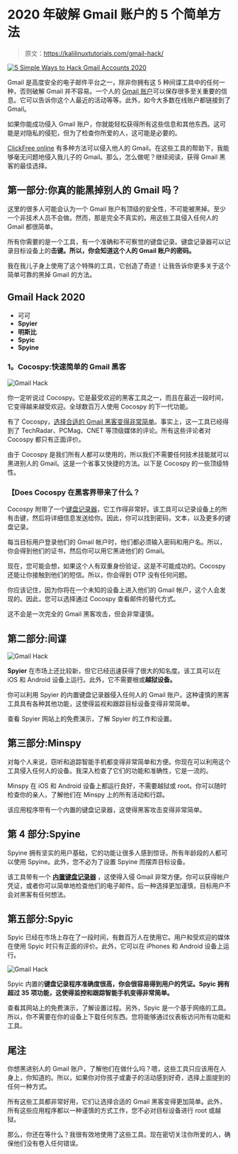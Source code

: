 # 2020 年破解 Gmail 账户的 5 个简单方法

> 原文：<https://kalilinuxtutorials.com/gmail-hack/>

[![5 Simple Ways to Hack  Gmail Accounts 2020](img/2bae85a50eaf061b5388a24b01370905.png "5 Simple Ways to Hack  Gmail Accounts 2020")](https://1.bp.blogspot.com/-EqzST1oskVE/YSSes41NSAI/AAAAAAAAKio/b88_m8Dg8Jcc3OuYNDU2N4u5FuLZqDFJACLcBGAsYHQ/s728/sgxray-720x340%2B%25282%2529.png)

Gmail 是高度安全的电子邮件平台之一，除非你拥有这 5 种间谍工具中的任何一种，否则破解 Gmail 并不容易。一个人的 [Gmail 账户](https://support.google.com/mail/answer/56256?hl=en)可以保存很多至关重要的信息。它可以告诉你这个人最近的活动等等。此外，如今大多数在线账户都链接到了 Gmail。

如果你能成功侵入 Gmail 账户，你就能轻松获得所有这些信息和其他东西。这可能是对隐私的侵犯，但为了检查你所爱的人，这可能是必要的。

[ClickFree online](https://clickfree.com/) 有多种方法可以侵入他人的 Gmail。在这些工具的帮助下，我能够毫无问题地侵入我儿子的 Gmail。那么，怎么做呢？继续阅读，获得 Gmail 黑客的最佳选择。

## 第一部分:你真的能黑掉别人的 Gmail 吗？

这里的很多人可能会认为一个 Gmail 账户有顶级的安全性，不可能被黑掉。至少一个非技术人员不会做。然而，那是完全不真实的。用这些工具侵入任何人的 Gmail 都很简单。

所有你需要的是一个工具，有一个准确和不可察觉的键盘记录。键盘记录器可以记录目标设备上的**击键。所以，你会知道这个人的 Gmail 账户的密码。**

我在我儿子身上使用了这个特殊的工具，它创造了奇迹！让我告诉你更多关于这个简单可靠的黑掉 Gmail 的方法。

## **Gmail Hack 2020**

*   可可
*   **Spyier**
*   **明斯比**
*   **Spyic**
*   **Spyine**

### **1。Cocospy:快速简单的 Gmail 黑客**

![Gmail Hack](img/b67546fd2f7775e7af22991b1111a693.png)

你一定听说过 Cocospy。它是最受欢迎的黑客工具之一，而且在最近一段时间，它变得越来越受欢迎。全球数百万人使用 Cocospy 的下一代功能。

有了 Cocospy，[选择合适的 Gmail 黑客变得非常简单](https://clickfree.com/phone-hack/gmail-hack/)。事实上，这一工具已经得到了 TechRadar、PCMag、CNET 等顶级媒体的评论。所有这些评论者对 Cocospy 都只有正面评价。

由于 Cocospy 是我们所有人都可以使用的，所以我们不需要任何技术技能就可以黑进别人的 Gmail。这是一个省事又快捷的方法。以下是 Cocospy 的一些顶级特性。

### 【Does Cocospy 在黑客界带来了什么？

Cocospy 附带了一个[键盘记录器](https://cybersecuritynews.com/keylogger/)，它工作得非常好。该工具可以记录设备上的所有击键，然后将详细信息发送给你。因此，你可以找到密码，文本，以及更多的键盘记录。

每当目标用户登录他们的 Gmail 帐户时，他们都必须输入密码和用户名。所以，你会得到他们的证书，然后你可以用它黑进他们的 Gmail。

现在，您可能会想，如果这个人有双重身份验证，这是不可能成功的。Cocospy 还能让你接触到他们的短信。所以，你会得到 OTP 没有任何问题。

你应该记住，因为你将在一个未知的设备上进入他们的 Gmail 帐户，这个人会发现的。因此，您可以选择通过 Cocospy 查看邮件的替代方式。

这不会是一次完全的 Gmail 黑客攻击，但会非常谨慎。

## 第二部分:间谍

![Gmail Hack](img/fa2dd97dfeb7b58f51e5d24282f157f6.png)

**Spyier** 在市场上还比较新，但它已经迅速获得了很大的知名度。该工具可以在 iOS 和 Android 设备上运行。此外，它不需要根或**越狱设备。**

你可以利用 Spyier 的内置键盘记录器侵入任何人的 Gmail 账户。这种谨慎的黑客工具具有各种其他功能，这使得监视和跟踪目标设备变得非常简单。

查看 Spyier 网站上的免费演示，了解 Spyier 的工作和设置。

## 第三部分:Minspy

对每个人来说，窃听和追踪智能手机都变得非常简单和方便。你现在可以利用这个工具侵入任何人的设备。我深入检查了它们的功能和准确性，它是一流的。

Minspy 在 iOS 和 Android 设备上都运行良好，不需要越狱或 root。你可以随时检查你的亲人，了解他们在 Minspy 上的所有活动和行踪。

该应用程序带有一个内置的键盘记录器，这使得黑客攻击变得非常简单。

## **第 4 部分:Spyine**

Spyine 拥有坚实的用户基础，它的功能让很多人感到惊讶。所有年龄段的人都可以使用 Spyine。此外，您不必为了设置 Spyine 而摆弄目标设备。

该工具带有一个 **[内置键盘记录器](http://kalilinuxtutorials.com/spykeyboard-keylogger-sends-data-gmail/)** ，这使得入侵 Gmail 非常方便。你可以获得帐户凭证，或者你可以简单地检查他们的电子邮件。后一种选择更加谨慎，目标用户不会对黑客有任何想法。

## **第五部分:Spyic**

Spyic 已经在市场上存在了一段时间，有数百万人在使用它。用户和受欢迎的媒体在使用 Spyic 时只有正面的评价。此外，它可以在 iPhones 和 Android 设备上运行。

![Gmail Hack](img/a6a9b5f56b02273fed02c56eff64a61f.png)

Spyic 内置的**键盘记录程序准确度很高，你会很容易得到用户的凭证。Spyic 拥有超过 35 项功能，这使得监控和跟踪智能手机变得非常简单。**

查看其网站上的免费演示，了解设置过程。另外，Spyic 是一个基于网络的工具。所以，你不需要在你的设备上下载任何东西。您将能够通过仪表板访问所有功能和工具。

## **尾注**

你想黑进别人的 Gmail 账户，了解他们在做什么吗？嗯，这些工具只应该用在人身上，你知道的。所以，如果你对你孩子或妻子的活动感到好奇，选择上面提到的任何一种方式。

所有这些工具都非常好用，它们让选择合适的 Gmail 黑客变得更加简单。此外，所有这些应用程序都以一种谨慎的方式工作，您不必对目标设备进行 root 或越狱。

那么，你还在等什么？我很有效地使用了这些工具。现在密切关注你所爱的人，确保他们没有卷入任何错误。